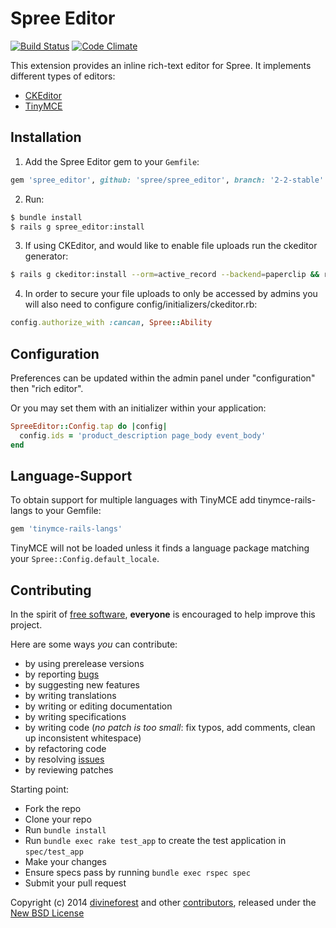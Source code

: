 # Spree Editor

[![Build Status](https://api.travis-ci.org/spree/spree_editor.png?branch=2-2-stable)](https://travis-ci.org/spree/spree_editor)
[![Code Climate](https://codeclimate.com/github/spree/spree_editor.png)](https://codeclimate.com/github/spree/spree_editor)

This extension provides an inline rich-text editor for Spree. It implements different types of editors:

- [CKEditor][1]
- [TinyMCE][2]

## Installation

1. Add the Spree Editor gem to your `Gemfile`:
```ruby
gem 'spree_editor', github: 'spree/spree_editor', branch: '2-2-stable'
```

2. Run:
```sh
$ bundle install
$ rails g spree_editor:install
```

3. If using CKEditor, and would like to enable file uploads run the ckeditor generator:
```sh
$ rails g ckeditor:install --orm=active_record --backend=paperclip && rake db:migrate`
```

4. In order to secure your file uploads to only be accessed by admins you will also need to configure config/initializers/ckeditor.rb:
```ruby
config.authorize_with :cancan, Spree::Ability
```

## Configuration

Preferences can be updated within the admin panel under "configuration" then "rich editor".

Or you may set them with an initializer within your application:

```ruby
SpreeEditor::Config.tap do |config|
  config.ids = 'product_description page_body event_body'
end
```

## Language-Support

To obtain support for multiple languages with TinyMCE add tinymce-rails-langs to your Gemfile:

```ruby
gem 'tinymce-rails-langs'
```

TinyMCE will not be loaded unless it finds a language package matching your `Spree::Config.default_locale`.

## Contributing

In the spirit of [free software][3], **everyone** is encouraged to help improve this project.

Here are some ways *you* can contribute:

* by using prerelease versions
* by reporting [bugs][4]
* by suggesting new features
* by writing translations
* by writing or editing documentation
* by writing specifications
* by writing code (*no patch is too small*: fix typos, add comments, clean up inconsistent whitespace)
* by refactoring code
* by resolving [issues][4]
* by reviewing patches

Starting point:

* Fork the repo
* Clone your repo
* Run `bundle install`
* Run `bundle exec rake test_app` to create the test application in `spec/test_app`
* Make your changes
* Ensure specs pass by running `bundle exec rspec spec`
* Submit your pull request

Copyright (c) 2014 [divineforest][5] and other [contributors][6], released under the [New BSD License][7]

[1]: http://ckeditor.com
[2]: http://www.tinymce.com
[3]: http://www.fsf.org/licensing/essays/free-sw.html
[4]: https://github.com/sttermo/spree_editor/issues
[5]: https://github.com/divineforest
[6]: https://github.com/sttermo/spree_editor/graphs/contributors
[7]: https://github.com/sttermo/spree_editor/blob/2-2-stable/LICENSE.md

